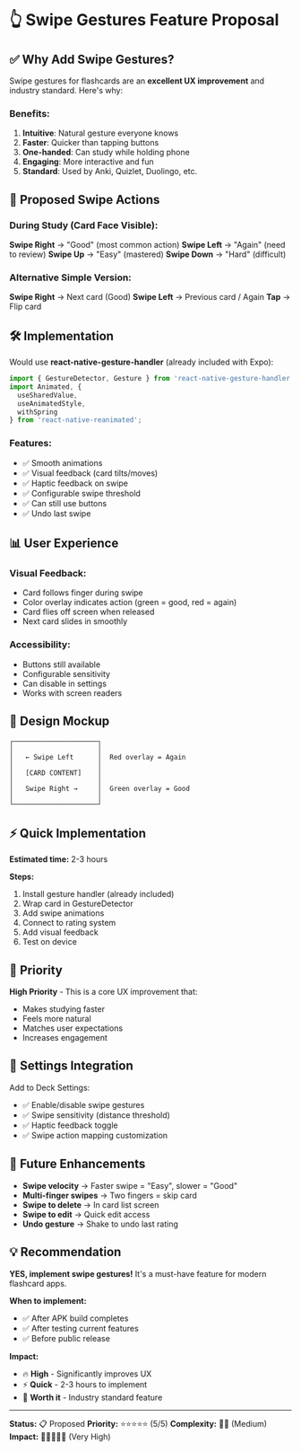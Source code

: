 # 👆 Swipe Gestures Feature Proposal

## ✅ Why Add Swipe Gestures?

Swipe gestures for flashcards are an **excellent UX improvement** and industry standard. Here's why:

### **Benefits:**

1. **Intuitive**: Natural gesture everyone knows
2. **Faster**: Quicker than tapping buttons
3. **One-handed**: Can study while holding phone
4. **Engaging**: More interactive and fun
5. **Standard**: Used by Anki, Quizlet, Duolingo, etc.

## 🎯 Proposed Swipe Actions

### **During Study (Card Face Visible):**

**Swipe Right** → "Good" (most common action)
**Swipe Left** → "Again" (need to review)
**Swipe Up** → "Easy" (mastered)
**Swipe Down** → "Hard" (difficult)

### **Alternative Simple Version:**

**Swipe Right** → Next card (Good)
**Swipe Left** → Previous card / Again
**Tap** → Flip card

## 🛠️ Implementation

Would use **react-native-gesture-handler** (already included with Expo):

```typescript
import { GestureDetector, Gesture } from 'react-native-gesture-handler';
import Animated, { 
  useSharedValue, 
  useAnimatedStyle,
  withSpring 
} from 'react-native-reanimated';
```

### **Features:**

- ✅ Smooth animations
- ✅ Visual feedback (card tilts/moves)
- ✅ Haptic feedback on swipe
- ✅ Configurable swipe threshold
- ✅ Can still use buttons
- ✅ Undo last swipe

## 📊 User Experience

### **Visual Feedback:**
- Card follows finger during swipe
- Color overlay indicates action (green = good, red = again)
- Card flies off screen when released
- Next card slides in smoothly

### **Accessibility:**
- Buttons still available
- Configurable sensitivity
- Can disable in settings
- Works with screen readers

## 🎨 Design Mockup

```
┌─────────────────────┐
│                     │
│   ← Swipe Left      │  Red overlay = Again
│                     │
│   [CARD CONTENT]    │
│                     │
│   Swipe Right →     │  Green overlay = Good
│                     │
└─────────────────────┘
```

## ⚡ Quick Implementation

**Estimated time:** 2-3 hours

**Steps:**
1. Install gesture handler (already included)
2. Wrap card in GestureDetector
3. Add swipe animations
4. Connect to rating system
5. Add visual feedback
6. Test on device

## 🎯 Priority

**High Priority** - This is a core UX improvement that:
- Makes studying faster
- Feels more natural
- Matches user expectations
- Increases engagement

## 📝 Settings Integration

Add to Deck Settings:
- ✅ Enable/disable swipe gestures
- ✅ Swipe sensitivity (distance threshold)
- ✅ Haptic feedback toggle
- ✅ Swipe action mapping customization

## 🚀 Future Enhancements

- **Swipe velocity** → Faster swipe = "Easy", slower = "Good"
- **Multi-finger swipes** → Two fingers = skip card
- **Swipe to delete** → In card list screen
- **Swipe to edit** → Quick edit access
- **Undo gesture** → Shake to undo last rating

## 💡 Recommendation

**YES, implement swipe gestures!** It's a must-have feature for modern flashcard apps.

**When to implement:**
- ✅ After APK build completes
- ✅ After testing current features
- ✅ Before public release

**Impact:**
- 🔥 **High** - Significantly improves UX
- ⚡ **Quick** - 2-3 hours to implement
- 💯 **Worth it** - Industry standard feature

---

**Status:** 📋 Proposed
**Priority:** ⭐⭐⭐⭐⭐ (5/5)
**Complexity:** 🔧🔧 (Medium)
**Impact:** 🚀🚀🚀🚀🚀 (Very High)
